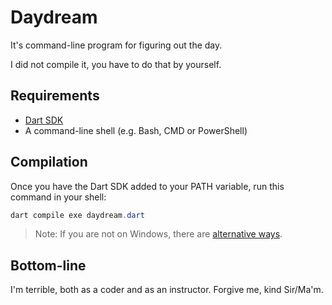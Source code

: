 # Daydream

It's command-line program for figuring out the day.

I did not compile it, you have to do that by yourself.

## Requirements

- [Dart SDK](https://www.dart.dev/get-dart)
- A command-line shell (e.g. Bash, CMD or PowerShell)

## Compilation

Once you have the Dart SDK added to your PATH variable, run this command in your shell:
```powershell
dart compile exe daydream.dart
```
> Note: If you are not on Windows, there are [alternative ways](https://dart.dev/tools/dart-compile).

## Bottom-line

I'm terrible, both as a coder and as an instructor. Forgive me, kind Sir/Ma'm.
